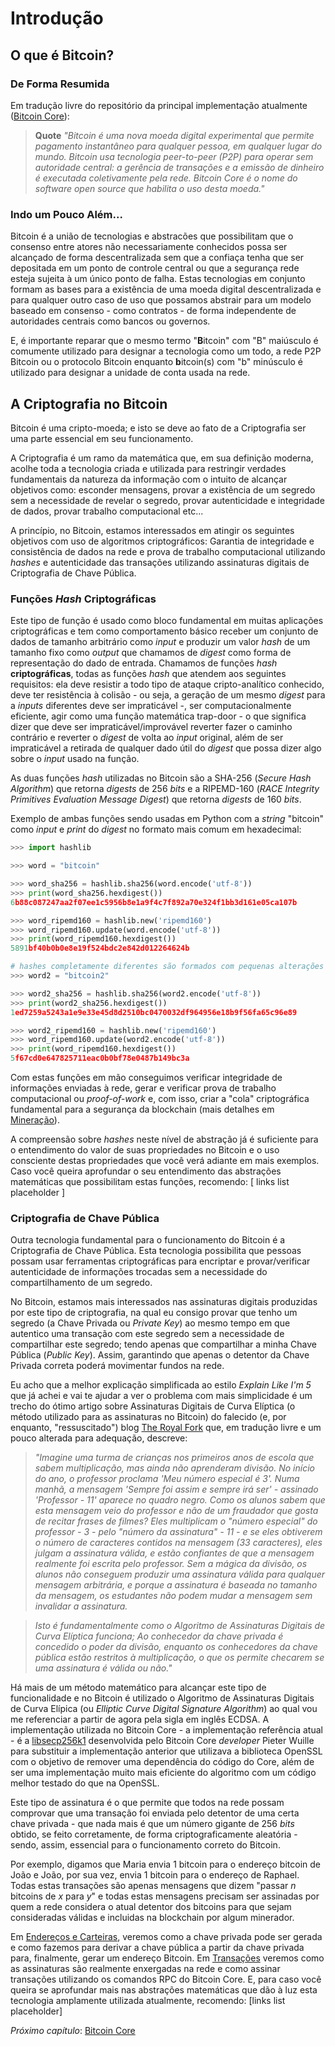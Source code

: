 # Introdução

## O que é Bitcoin?

### De Forma Resumida

Em tradução livre do repositório da principal implementação atualmente ([Bitcoin Core](https://github.com/bitcoin/bitcoin)):


> **Quote** *"Bitcoin é uma nova moeda digital experimental que permite pagamento instantâneo para qualquer pessoa, em qualquer lugar do mundo. Bitcoin usa tecnologia peer-to-peer (P2P) para operar sem autoridade central: a gerência de transações e a emissão de dinheiro é executada coletivamente pela rede. Bitcoin Core é o nome do software open source que habilita o uso desta moeda."*

### Indo um Pouco Além...

Bitcoin é a união de tecnologias e abstracões que possibilitam que o consenso entre atores não necessariamente conhecidos possa ser alcançado de forma descentralizada sem que a confiaça tenha que ser depositada em um ponto de controle central ou que a segurança rede esteja sujeita à um único ponto de falha. Estas tecnologias em conjunto formam as bases para a existência de uma moeda digital descentralizada e para qualquer outro caso de uso que possamos abstrair para um modelo baseado em consenso - como contratos - de forma independente de autoridades centrais como bancos ou governos.

E, é importante reparar que o mesmo termo "**B**itcoin" com "B" maiúsculo é comumente utilizado para designar a tecnologia como um todo, a rede P2P Bitcoin ou o protocolo Bitcoin enquanto **b**itcoin(s) com "b" minúsculo é utilizado para designar a unidade de conta usada na rede.

## A Criptografia no Bitcoin

Bitcoin é uma cripto-moeda; e isto se deve ao fato de a Criptografia ser uma parte essencial em seu funcionamento.

A Criptografia é um ramo da matemática que, em sua definição moderna, acolhe toda a tecnologia criada e utilizada para restringir verdades fundamentais da natureza da informação com o intuito de alcançar objetivos como: esconder mensagens, provar a existência de um segredo sem a necessidade de revelar o segredo, provar autenticidade e integridade de dados, provar trabalho computacional etc...

A princípio, no Bitcoin, estamos interessados em atingir os seguintes objetivos com uso de algoritmos criptográficos: Garantia de integridade e consistência de dados na rede e prova de trabalho computacional utilizando *hashes* e autenticidade das transações utilizando assinaturas digitais de Criptografia de Chave Pública.

### Funções *Hash* Criptográficas

Este tipo de função é usado como bloco fundamental em muitas aplicações criptográficas e tem como comportamento básico receber um conjunto de dados de tamanho arbitrário como *input* e produzir um valor *hash* de um tamanho fixo como *output* que chamamos de *digest* como forma de representação do dado de entrada. Chamamos de funções *hash* **criptográficas**, todas as funções *hash* que atendem aos seguintes requisitos: ela deve resistir a todo tipo de ataque cripto-analítico conhecido, deve ter resistência à colisão - ou seja, a geração de um mesmo *digest* para a *inputs* diferentes deve ser impraticável -, ser computacionalmente eficiente, agir como uma função matemática trap-door - o que significa dizer que deve ser impraticável/improvável reverter fazer o caminho contrário e reverter o *digest* de volta ao *input* original, além de ser impraticável a retirada de qualquer dado útil do *digest* que possa dizer algo sobre o *input* usado na função.

As duas funções *hash* utilizadas no Bitcoin são a SHA-256 (*Secure Hash Algorithm*) que retorna *digests* de 256 *bits* e a RIPEMD-160 (*RACE Integrity Primitives Evaluation Message Digest*) que retorna *digests* de 160 *bits*.

Exemplo de ambas funções sendo usadas em Python com a *string* "bitcoin" como *input* e *print* do *digest* no formato mais comum em hexadecimal:

```python
>>> import hashlib

>>> word = "bitcoin"

>>> word_sha256 = hashlib.sha256(word.encode('utf-8'))
>>> print(word_sha256.hexdigest())
6b88c087247aa2f07ee1c5956b8e1a9f4c7f892a70e324f1bb3d161e05ca107b

>>> word_ripemd160 = hashlib.new('ripemd160')
>>> word_ripemd160.update(word.encode('utf-8'))
>>> print(word_ripemd160.hexdigest())
5891bf40b0b0e8e19f524bdc2e842d012264624b

# hashes completamente diferentes são formados com pequenas alterações no input
>>> word2 = "bitcoin2"

>>> word2_sha256 = hashlib.sha256(word2.encode('utf-8'))
>>> print(word2_sha256.hexdigest())
1ed7259a5243a1e9e33e45d8d2510bc0470032df964956e18b9f56fa65c96e89

>>> word2_ripemd160 = hashlib.new('ripemd160')
>>> word_ripemd160.update(word2.encode('utf-8'))
>>> print(word_ripemd160.hexdigest())
5f67cd0e647825711eac0b0bf78e0487b149bc3a
```

Com estas funções em mão conseguimos verificar integridade de informações enviadas à rede, gerar e verificar prova de trabalho computacional ou *proof-of-work* e, com isso, criar a "cola" criptográfica fundamental para a segurança da blockchain (mais detalhes em [Mineração](mineracao.md)).

A compreensão sobre *hashes* neste nível de abstração já é suficiente para o entendimento do valor de suas propriedades no Bitcoin e o uso consciente destas propriedades que você verá adiante em mais exemplos. Caso você queira aprofundar o seu entendimento das abstrações matemáticas que possibilitam estas funções, recomendo: [ links list placeholder ]

 ### Criptografia de Chave Pública

Outra tecnologia fundamental para o funcionamento do Bitcoin é a Criptografia de Chave Pública. Esta tecnologia possibilita que pessoas possam usar ferramentas criptográficas para encriptar e provar/verificar autenticidade de informações trocadas sem a necessidade do compartilhamento de um segredo.

No Bitcoin, estamos mais interessados nas assinaturas digitais produzidas por este tipo de criptografia, na qual eu consigo provar que tenho um segredo (a Chave Privada ou *Private Key*) ao mesmo tempo em que autentico uma transação com este segredo sem a necessidade de compartilhar este segredo; tendo apenas que compartilhar a minha Chave Pública (*Public Key*). Assim, garantindo que apenas o detentor da Chave Privada correta poderá movimentar fundos na rede.

Eu acho que a melhor explicação simplificada ao estilo *Explain Like I'm 5* que já achei e vai te ajudar a ver o problema com mais simplicidade é um trecho do ótimo artigo sobre Assinaturas Digitais de Curva Elíptica (o método utilizado para as assinaturas no Bitcoin) do falecido (e, por enquanto, "ressuscitado") blog [The Royal Fork](http://royalforkblog.github.io/2014/09/04/ecc/) que, em tradução livre e um pouco alterada para adequação, descreve:

>*"Imagine uma turma de crianças nos primeiros anos de escola que sabem multiplicação, mas ainda não aprenderam divisão. No início do ano, o professor proclama 'Meu número especial é 3'. Numa manhã, a mensagem 'Sempre foi assim e sempre irá ser' - assinado 'Professor - 11' aparece no quadro negro. Como os alunos sabem que esta mensagem veio do professor e não de um fraudador que gosta de recitar frases de filmes? Eles multiplicam o "número especial" do professor - 3 - pelo "número da assinatura" - 11 - e se eles obtiverem o número de caracteres contidos na mensagem (33 caracteres), eles julgam a assinatura válida, e estão confiantes de que a mensagem realmente foi escrita pelo professor. Sem a mágica da divisão, os alunos não conseguem produzir uma assinatura válida para qualquer mensagem arbitrária, e porque a assinatura é baseada no tamanho da mensagem, os estudantes não podem mudar a mensagem sem invalidar a assinatura.*

>*Isto é fundamentalmente como o Algoritmo de Assinaturas Digitais de Curva Elíptica funciona; Ao conhecedor da chave privada é concedido o poder da divisão, enquanto os conhecedores da chave pública estão restritos à multiplicação, o que os permite checarem se uma assinatura é válida ou não."*

Há mais de um método matemático para alcançar este tipo de funcionalidade e no Bitcoin é utilizado o Algoritmo de Assinaturas Digitais de Curva Elípica (ou *Elliptic Curve Digital Signature Algorithm*) ao qual vou me referenciar a partir de agora pela sigla em inglês ECDSA. A implementação utilizada no Bitcoin Core - a implementação referência atual - é a [libsecp256k1](https://github.com/bitcoin/secp256k1) desenvolvida pelo Bitcoin Core *developer* Pieter Wuille para substituir a implementação anterior que utilizava a biblioteca OpenSSL com o objetivo de remover uma dependência do código do Core, além de ser uma implementação muito mais eficiente do algoritmo com um código melhor testado do que na OpenSSL.

Este tipo de assinatura é o que permite que todos na rede possam comprovar que uma transação foi enviada pelo detentor de uma certa chave privada - que nada mais é que um número gigante de 256 *bits* obtido, se feito corretamente, de forma criptograficamente aleatória - sendo, assim, essencial para o funcionamento correto do Bitcoin.

Por exemplo, digamos que Maria envia 1 bitcoin para o endereço bitcoin de João e João, por sua vez, envia 1 bitcoin para o endereço de Raphael. Todas estas transações são apenas mensagens que dizem "passar *n* bitcoins de *x* para *y*" e todas estas mensagens precisam ser assinadas por quem a rede considera o atual detentor dos bitcoins para que sejam consideradas válidas e incluidas na blockchain por algum minerador.

Em [Endereços e Carteiras](enderecos-e-carteiras.md), veremos como a chave privada pode ser gerada e como fazemos para derivar a chave pública a partir da chave privada para, finalmente, gerar um endereço Bitcoin. Em [Transações](transacoes.md) veremos como as assinaturas são realmente enxergadas na rede e como assinar transações utilizando os comandos RPC do Bitcoin Core. E, para caso você queira se aprofundar mais nas abstrações matemáticas que dão à luz esta tecnologia amplamente utilizada atualmente, recomendo: [links list placeholder]

*Próximo capítulo*: [Bitcoin Core](bitcoin-core.md)
